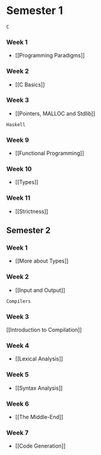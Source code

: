 # Semester 1

`C`
### Week 1
- [[Programming Paradigms]]

### Week 2
- [[C Basics]]

### Week 3
- [[Pointers, MALLOC and Stdlib]]

`Haskell`
### Week 9
- [[Functional Programming]]

### Week 10
- [[Types]]

### Week 11
- [[Strictness]]

## Semester 2

### Week 1
- [[More about Types]]

### Week 2
- [[Input and Output]]

`Compilers`
### Week 3
[[Introduction to Compilation]]

### Week 4
- [[Lexical Analysis]]

### Week 5
- [[Syntax Analysis]]

### Week 6
- [[The Middle-End]]

### Week 7
- [[Code Generation]]



